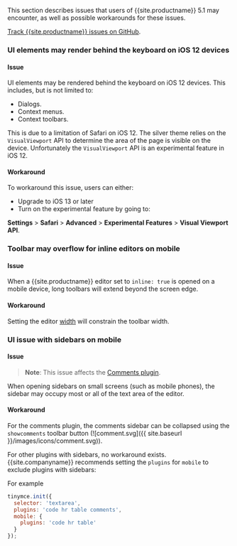 
This section describes issues that users of {{site.productname}} 5.1 may encounter, as well as possible workarounds for these issues.

[Track {{site.productname}} issues on GitHub](https://github.com/tinymce/tinymce/labels/5.x).

### UI elements may render behind the keyboard on iOS 12 devices

#### Issue
UI elements may be rendered behind the keyboard on iOS 12 devices. This includes, but is not limited to:

* Dialogs.
* Context menus.
* Context toolbars.

This is due to a limitation of Safari on iOS 12. The silver theme relies on the `VisualViewport` API to determine the area of the page is visible on the device. Unfortunately the `VisualViewport` API is an experimental feature in iOS 12.

#### Workaround
To workaround this issue, users can either:

* Upgrade to iOS 13 or later
* Turn on the experimental feature by going to:

**Settings** &#62; **Safari** &#62; **Advanced** &#62; **Experimental Features** &#62; **Visual Viewport API**.

### Toolbar may overflow for inline editors on mobile

#### Issue
When a {{site.productname}} editor set to `inline: true` is opened on a mobile device, long toolbars will extend beyond the screen edge.

#### Workaround
Setting the editor [width]({{site.baseurl}}/configure/editor-appearance/#width) will constrain the toolbar width.

### UI issue with sidebars on mobile

#### Issue

> **Note**: This issue affects the [Comments plugin]({{site.baseurl}}/plugins/comments/).

When opening sidebars on small screens (such as mobile phones), the sidebar may occupy most or all of the text area of the editor.

#### Workaround
For the comments plugin, the comments sidebar can be collapsed using the `showcomments` toolbar button (![comment.svg]({{ site.baseurl }}/images/icons/comment.svg)).

For other plugins with sidebars, no workaround exists. {{site.companyname}} recommends setting the `plugins` for `mobile` to exclude plugins with sidebars:

For example

```js
tinymce.init({
  selector: 'textarea',
  plugins: 'code hr table comments',
  mobile: {
    plugins: 'code hr table'
  }
});
```